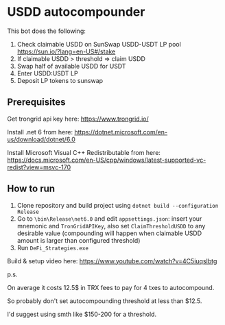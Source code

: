 # USDD autocompounder

This bot does the following: 



1.  Check claimable USDD on SunSwap USDD-USDT LP pool https://sun.io/?lang=en-US#/stake
2. If claimable USDD > threshold => claim USDD
3. Swap half of available USDD for USDT
4. Enter USDD:USDT LP
5. Deposit LP tokens to sunswap



## Prerequisites

Get trongrid api key here: https://www.trongrid.io/

Install .net 6 from here: https://dotnet.microsoft.com/en-us/download/dotnet/6.0

Install Microsoft Visual C++ Redistributable from here: https://docs.microsoft.com/en-US/cpp/windows/latest-supported-vc-redist?view=msvc-170

## How to run

1. Clone repository and build project using `dotnet build --configuration Release`
2. Go to `\bin\Release\net6.0` and edit `appsettings.json`: insert your mnemonic and `TronGridAPIKey`, also set `ClaimThresholdUSDD` to any desirable value (compounding will happen when claimable USDD amount is larger than configured threshold)
3. Run `DeFi_Strategies.exe`



Build & setup video here: https://www.youtube.com/watch?v=4C5iuqsIbtg





p.s.

On average it costs 12.5$ in TRX fees to pay for 4 txes to autocompound. 

So probably don't set autocompounding threshold at less than $12.5. 

I'd suggest using smth like $150-200 for a threshold. 

